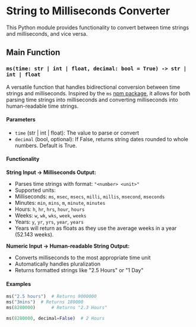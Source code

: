 # String to Milliseconds Converter

This Python module provides functionality to convert between time strings and milliseconds, and vice versa.

## Main Function

### `ms(time: str | int | float, decimal: bool = True) -> str | int | float`

A versatile function that handles bidirectional conversion between time strings and milliseconds. Inspired by the `ms` [npm package](https://www.npmjs.com/package/ms), it allows for both parsing time strings into milliseconds and converting milliseconds into human-readable time strings.

#### Parameters

- `time` (str | int | float): The value to parse or convert
- `decimal` (bool, optional): If False, returns string dates rounded to whole numbers. Default is True.

#### Functionality

**String Input → Milliseconds Output:**

- Parses time strings with format: `"<number> <unit>"`
- Supported units:
- Milliseconds: `ms`, `msec`, `msecs`, `milli`, `millis`, `msecond`, `mseconds`
- Minutes: `min`, `mins`, `m`, `minute`, `minutes`
- Hours: `h`, `hr`, `hrs`, `hour`, `hours`
- Weeks: `w`, `wk`, `wks`, `week`, `weeks`
- Years: `y`, `yr`, `yrs`, `year`, `years`
- Years will return as floats as they use the average weeks in a year (52.143 weeks).

**Numeric Input → Human-readable String Output:**

- Converts milliseconds to the most appropriate time unit
- Automatically handles pluralization
- Returns formatted strings like "2.5 Hours" or "1 Day"

#### Examples

```python
ms("2.5 hours")  # Returns 9000000
ms("3mins")  # Returns 180000
ms(8280000)      # Returns "2.3 Hours"

ms(8280000, decimal=False)  # 2 Hours
```
